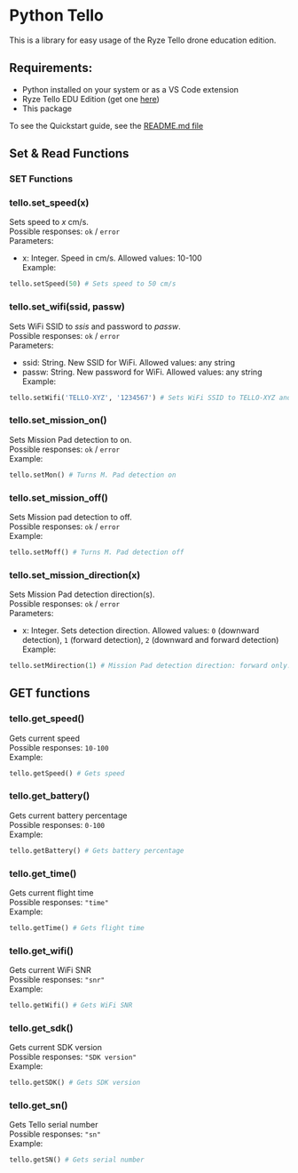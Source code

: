 # Python Tello
This is a library for easy usage of the Ryze Tello drone education edition.

## Requirements:
* Python installed on your system or as a VS Code extension
* Ryze Tello EDU Edition (get one [here](https://www.ryzerobotics.com/tello-edu))
* This package

To see the Quickstart guide, see the [README.md file](README.md)
## Set & Read Functions

### SET Functions

### tello.set_speed(x)
Sets speed to *x* cm/s. <br />
Possible responses: `ok` / `error` <br />
Parameters:
* x: Integer. Speed in cm/s. Allowed values: 10-100 <br />
Example:
```python
tello.setSpeed(50) # Sets speed to 50 cm/s
```

### tello.set_wifi(ssid, passw)
Sets WiFi SSID to *ssis* and password to *passw*. <br />
Possible responses: `ok` / `error` <br />
Parameters:
* ssid: String. New SSID for WiFi. Allowed values: any string <br />
* passw: String. New password for WiFi. Allowed values: any string <br />
Example:
```python
tello.setWifi('TELLO-XYZ', '1234567') # Sets WiFi SSID to TELLO-XYZ and password to 1234567
```

### tello.set_mission_on()
Sets Mission Pad detection to on.<br />
Possible responses: `ok` / `error` <br />
Example:
```python
tello.setMon() # Turns M. Pad detection on
```

### tello.set_mission_off()
Sets Mission pad detection to off. <br />
Possible responses: `ok` / `error` <br />
Example:
```python
tello.setMoff() # Turns M. Pad detection off
```

### tello.set_mission_direction(x)
Sets Mission Pad detection direction(s). <br />
Possible responses: `ok` / `error` <br />
Parameters:
* x: Integer. Sets detection direction. Allowed values: `0` (downward detection), `1`  (forward detection), `2` (downward and forward detection)<br />
Example:
```python
tello.setMdirection(1) # Mission Pad detection direction: forward only.
```

## GET functions

### tello.get_speed()
Gets current speed <br />
Possible responses: `10-100` <br />
Example:
```python
tello.getSpeed() # Gets speed
```

### tello.get_battery()
Gets current battery percentage <br />
Possible responses: `0-100` <br />
Example:
```python
tello.getBattery() # Gets battery percentage
```

### tello.get_time()
Gets current flight time <br />
Possible responses: `"time"` <br />
Example:
```python
tello.getTime() # Gets flight time
```

### tello.get_wifi()
Gets current WiFi SNR <br />
Possible responses: `"snr"` <br />
Example:
```python
tello.getWifi() # Gets WiFi SNR
```

### tello.get_sdk()
Gets current SDK version <br />
Possible responses: `"SDK version"` <br />
Example:
```python
tello.getSDK() # Gets SDK version
```

### tello.get_sn()
Gets Tello serial number <br />
Possible responses: `"sn"` <br />
Example:
```python
tello.getSN() # Gets serial number
```
